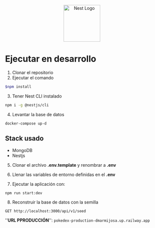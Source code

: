 <p align="center">
  <a href="http://nestjs.com/" target="blank"><img src="https://nestjs.com/img/logo-small.svg" width="120" alt="Nest Logo" /></a>
</p>

# Ejecutar en desarrollo

1. Clonar el repositorio
2. Ejecutar el comando
```bash
$npm install
```
3. Tener Nest CLI instalado
```bash
npm i -g @nestjs/cli
```
4. Levantar la base de datos
````
docker-compose up-d
````
## Stack usado
* MongoDB
* Nestjs

5. Clonar el archivo __.env.template__ y renombrar a __.env__

6. Llenar las variables de entorno definidas en el __.env__

7. Ejecutar la aplicación con:
````
npm run start:dev
````
8. Reconstruir la base de datos con la semilla
```bash
GET http://localhost:3000/api/v1/seed
```


''__URL PPRODUCCIÓN__'': ```pokedex-production-dmarmijosa.up.railway.app```